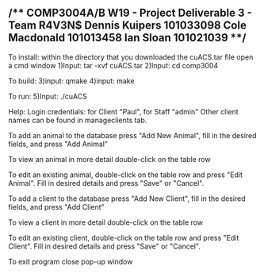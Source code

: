 /**
COMP3004A/B W19 - Project Deliverable 3 - Team R4V3N$
Dennis Kuipers  101033098
Cole Macdonald	101013458
Ian Sloan 	101021039
**/
--------------------------------------------------
To install:
  within the directory that you downloaded the cuACS.tar file open a cmd window
  1)Input:
  tar -xvf cuACS.tar
  2)Input:
  cd comp3004

To build:
  3)input:
  qmake
  4)input:
  make
  
To run: 
  5)Input:
  ./cuACS

Help:
Login credentials: for Client "Paul", for Staff "admin"
  Other client names can be found in manageclients tab.

To add an animal to the database press "Add New Animal",
  fill in the desired fields, and press "Add Animal"

To view an animal in more detail double-click on the table row

To edit an existing animal, double-click on the table row and
  press "Edit Animal". Fill in desired details and press "Save"
  or "Cancel".

To add a client to the database press "Add New Client",
  fill in the desired fields, and press "Add Client"

To view a client in more detail double-click on the table row

To edit an existing client, double-click on the table row and
  press "Edit Client". Fill in desired details and press "Save"
  or "Cancel".

To exit program close pop-up window


